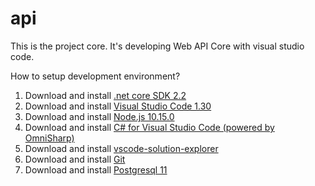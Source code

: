 # api
This is the project core. It's developing Web API Core with visual studio code. 

How to setup development environment?
<ol>
  <li>Download and install <a href="https://dotnet.microsoft.com/download">.net core SDK 2.2</a></li>
  <li>Download and install <a href="https://code.visualstudio.com/">Visual Studio Code 1.30</a></li>
  <li>Download and install <a href="https://nodejs.org/en/">Node.js 10.15.0</a></li>
  <li>Download and install <a href="https://marketplace.visualstudio.com/items?itemName=ms-vscode.csharp">C# for Visual Studio Code (powered by OmniSharp)</a></li>
  <li>Download and install <a href="https://marketplace.visualstudio.com/items?itemName=fernandoescolar.vscode-solution-explorer">vscode-solution-explorer</a></li>
  <li>Download and install <a href="https://git-scm.com/">Git</a></li>
  <li>Download and install <a href="https://www.postgresql.org/download/">Postgresql 11</a></li>
</ol>
